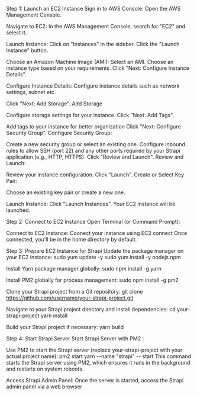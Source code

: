 Step 1: Launch an EC2 Instance
Sign in to AWS Console:
    Open the AWS Management Console.

Navigate to EC2:
In the AWS Management Console, search for "EC2" and select it.

Launch Instance:
Click on "Instances" in the sidebar.
Click the "Launch Instance" button.

Choose an Amazon Machine Image (AMI):
Select an AMI.
Choose an instance type based on your requirements.
Click "Next: Configure Instance Details".

Configure Instance Details:
Configure instance details such as network settings, subnet etc.

Click "Next: Add Storage".
Add Storage

Configure storage settings for your instance.
Click "Next: Add Tags".

Add tags to your instance for better organization 
Click "Next: Configure Security Group".
Configure Security Group:

Create a new security group or select an existing one.
Configure inbound rules to allow SSH (port 22) and any other ports required by your Strapi application (e.g., HTTP, HTTPS).
Click "Review and Launch".
Review and Launch:

Review your instance configuration.
Click "Launch".
Create or Select Key Pair:

Choose an existing key pair or create a new one.

Launch Instance:
Click "Launch Instances".
Your EC2 instance will be launched.


Step 2: Connect to EC2 Instance
Open Terminal (or Command Prompt):

Connect to EC2 Instance:
Coonect your instance using EC2 connect
Once connected, you'll be in the home directory by default.


Step 3: Prepare EC2 Instance for Strapi
Update the package manager on your EC2 instance:
sudo yum update -y
sudo yum install -y nodejs npm

Install Yarn package manager globally:
sudo npm install -g yarn

Install PM2 globally for process management:
sudo npm install -g pm2

Clone your Strapi project from a Git repository:
git clone https://github.com/username/your-strapi-project.git

Navigate to your Strapi project directory and install dependencies:
cd your-strapi-project
yarn install

Build your Strapi project if necessary:
yarn build


Step 4: Start Strapi Server
Start Strapi Server with PM2 : 

Use PM2 to start the Strapi server (replace your-strapi-project with your actual project name):
pm2 start yarn --name "strapi" -- start
This command starts the Strapi server using PM2, which ensures it runs in the background and restarts on system reboots.

Access Strapi Admin Panel:
Once the server is started, access the Strapi admin panel via a web browser 
